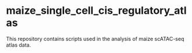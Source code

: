 # maize_single_cell_cis_regulatory_atlas

This repository contains scripts used in the analysis of maize scATAC-seq atlas data.

